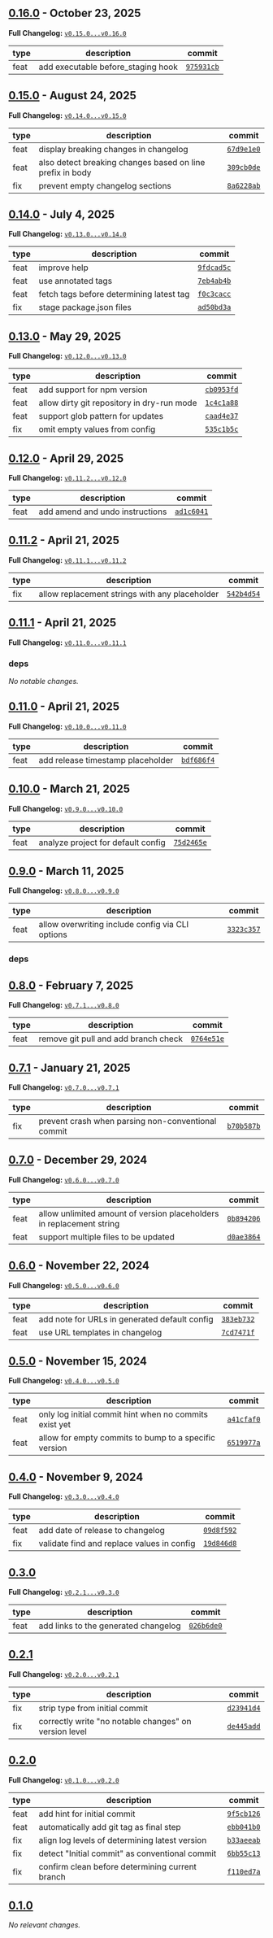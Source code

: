 ## [0.16.0](https://github.com/JanMalch/roar/tree/v0.16.0) - October 23, 2025

**Full Changelog:** [`v0.15.0...v0.16.0`](https://github.com/JanMalch/roar/compare/v0.15.0...v0.16.0)

| type | description | commit |
|---|---|---|
| feat | add executable before_staging hook | [`975931cb`](https://github.com/JanMalch/roar/commit/975931cbb4d5cd2dba5016167c00792a159a54b9) |



## [0.15.0](https://github.com/JanMalch/roar/tree/v0.15.0) - August 24, 2025

**Full Changelog:** [`v0.14.0...v0.15.0`](https://github.com/JanMalch/roar/compare/v0.14.0...v0.15.0)

| type | description | commit |
|---|---|---|
| feat | display breaking changes in changelog | [`67d9e1e0`](https://github.com/JanMalch/roar/commit/67d9e1e001b40982d43bdc4c01a22b535e558476) |
| feat | also detect breaking changes based on line prefix in body | [`309cb0de`](https://github.com/JanMalch/roar/commit/309cb0decfadfccb89ea6bcb6c8b4c567b2c45c9) |
| fix | prevent empty changelog sections | [`8a6228ab`](https://github.com/JanMalch/roar/commit/8a6228ab08ddf60773e39dc971ef733aa4d0b8bb) |



## [0.14.0](https://github.com/JanMalch/roar/tree/v0.14.0) - July 4, 2025

**Full Changelog:** [`v0.13.0...v0.14.0`](https://github.com/JanMalch/roar/compare/v0.13.0...v0.14.0)

| type | description | commit |
|---|---|---|
| feat | improve help | [`9fdcad5c`](https://github.com/JanMalch/roar/commit/9fdcad5c2b15d7c76612471aca7d2c4b09407b69) |
| feat | use annotated tags | [`7eb4ab4b`](https://github.com/JanMalch/roar/commit/7eb4ab4b296ca96ebf65921da077daa99056fcc0) |
| feat | fetch tags before determining latest tag | [`f0c3cacc`](https://github.com/JanMalch/roar/commit/f0c3cacc12de14c5c6399fd057a073cce36d7e19) |
| fix | stage package.json files | [`ad50bd3a`](https://github.com/JanMalch/roar/commit/ad50bd3a7d66ba7515a56a12a39d9d4f468e7aec) |



## [0.13.0](https://github.com/JanMalch/roar/tree/v0.13.0) - May 29, 2025

**Full Changelog:** [`v0.12.0...v0.13.0`](https://github.com/JanMalch/roar/compare/v0.12.0...v0.13.0)

| type | description | commit |
|---|---|---|
| feat | add support for npm version | [`cb0953fd`](https://github.com/JanMalch/roar/commit/cb0953fdea54d15983f4386259c9260f59433810) |
| feat | allow dirty git repository in dry-run mode | [`1c4c1a88`](https://github.com/JanMalch/roar/commit/1c4c1a88d8bf722e12d53ec88ad47bd181b13fd4) |
| feat | support glob pattern for updates | [`caad4e37`](https://github.com/JanMalch/roar/commit/caad4e374a9fed2027c1368b07fc25aad2b80536) |
| fix | omit empty values from config | [`535c1b5c`](https://github.com/JanMalch/roar/commit/535c1b5cd1b9b4947d9eddd07285a8c447653f71) |



## [0.12.0](https://github.com/JanMalch/roar/tree/v0.12.0) - April 29, 2025

**Full Changelog:** [`v0.11.2...v0.12.0`](https://github.com/JanMalch/roar/compare/v0.11.2...v0.12.0)

| type | description | commit |
|---|---|---|
| feat | add amend and undo instructions | [`ad1c6041`](https://github.com/JanMalch/roar/commit/ad1c6041eeee0c47bf2090e35a687ad28aacc052) |



## [0.11.2](https://github.com/JanMalch/roar/tree/v0.11.2) - April 21, 2025

**Full Changelog:** [`v0.11.1...v0.11.2`](https://github.com/JanMalch/roar/compare/v0.11.1...v0.11.2)

| type | description | commit |
|---|---|---|
| fix | allow replacement strings with any placeholder | [`542b4d54`](https://github.com/JanMalch/roar/commit/542b4d546ec6cc853a48a43bcc9e36ce83b1e4d6) |



## [0.11.1](https://github.com/JanMalch/roar/tree/v0.11.1) - April 21, 2025

**Full Changelog:** [`v0.11.0...v0.11.1`](https://github.com/JanMalch/roar/compare/v0.11.0...v0.11.1)

### deps

_No notable changes._



## [0.11.0](https://github.com/JanMalch/roar/tree/v0.11.0) - April 21, 2025

**Full Changelog:** [`v0.10.0...v0.11.0`](https://github.com/JanMalch/roar/compare/v0.10.0...v0.11.0)

| type | description | commit |
|---|---|---|
| feat | add release timestamp placeholder | [`bdf686f4`](https://github.com/JanMalch/roar/commit/bdf686f427f440a63a9bb04b5362010f97327b97) |



## [0.10.0](https://github.com/JanMalch/roar/tree/v0.10.0) - March 21, 2025

**Full Changelog:** [`v0.9.0...v0.10.0`](https://github.com/JanMalch/roar/compare/v0.9.0...v0.10.0)

| type | description | commit |
|---|---|---|
| feat | analyze project for default config | [`75d2465e`](https://github.com/JanMalch/roar/commit/75d2465e940d69f2010b58f7d156d3187aa4383c) |



## [0.9.0](https://github.com/JanMalch/roar/tree/v0.9.0) - March 11, 2025

**Full Changelog:** [`v0.8.0...v0.9.0`](https://github.com/JanMalch/roar/compare/v0.8.0...v0.9.0)

| type | description | commit |
|---|---|---|
| feat | allow overwriting include config via CLI options | [`3323c357`](https://github.com/JanMalch/roar/commit/3323c357a9ca6458b840d9fe9f1431318db5a10c) |

### deps



## [0.8.0](https://github.com/JanMalch/roar/tree/v0.8.0) - February 7, 2025

**Full Changelog:** [`v0.7.1...v0.8.0`](https://github.com/JanMalch/roar/compare/v0.7.1...v0.8.0)

| type | description | commit |
|---|---|---|
| feat | remove git pull and add branch check | [`0764e51e`](https://github.com/JanMalch/roar/commit/0764e51e99070b3f4dcc7e6f56f4926de17563d4) |



## [0.7.1](https://github.com/JanMalch/roar/tree/v0.7.1) - January 21, 2025

**Full Changelog:** [`v0.7.0...v0.7.1`](https://github.com/JanMalch/roar/compare/v0.7.0...v0.7.1)

| type | description | commit |
|---|---|---|
| fix | prevent crash when parsing non-conventional commit | [`b70b587b`](https://github.com/JanMalch/roar/commit/b70b587bbafd719d151975a5f883a0a34fc5ab2d) |



## [0.7.0](https://github.com/JanMalch/roar/tree/v0.7.0) - December 29, 2024

**Full Changelog:** [`v0.6.0...v0.7.0`](https://github.com/JanMalch/roar/compare/v0.6.0...v0.7.0)

| type | description | commit |
|---|---|---|
| feat | allow unlimited amount of version placeholders in replacement string | [`0b894206`](https://github.com/JanMalch/roar/commit/0b894206278f8537b1c0dc7727a90f0fdfd24e9e) |
| feat | support multiple files to be updated | [`d0ae3864`](https://github.com/JanMalch/roar/commit/d0ae386452b75e62016665398ac58abab5c2b7b9) |



## [0.6.0](https://github.com/JanMalch/roar/tree/v0.6.0) - November 22, 2024

**Full Changelog:** [`v0.5.0...v0.6.0`](https://github.com/JanMalch/roar/compare/v0.5.0...v0.6.0)

| type | description | commit |
|---|---|---|
| feat | add note for URLs in generated default config | [`383eb732`](https://github.com/JanMalch/roar/commit/383eb732ff7b2fae8dcdbc21c73d4618e3521bb2) |
| feat | use URL templates in changelog | [`7cd7471f`](https://github.com/JanMalch/roar/commit/7cd7471f5a61d25aedaa9032c19ad67e67fb22fc) |



## [0.5.0](https://github.com/JanMalch/roar/tree/v0.5.0) - November 15, 2024

**Full Changelog:** [`v0.4.0...v0.5.0`](https://github.com/JanMalch/roar/compare/v0.4.0...v0.5.0)

| type | description | commit |
|---|---|---|
| feat | only log initial commit hint when no commits exist yet | [`a41cfaf0`](https://github.com/JanMalch/roar/commit/a41cfaf099d75b6669064df8c62a0111dc95e90c) |
| feat | allow for empty commits to bump to a specific version | [`6519977a`](https://github.com/JanMalch/roar/commit/6519977a5a27d04db8bc7c823d338884ee89af45) |



## [0.4.0](https://github.com/JanMalch/roar/tree/v0.4.0) - November 9, 2024

**Full Changelog:** [`v0.3.0...v0.4.0`](https://github.com/JanMalch/roar/compare/v0.3.0...v0.4.0)

| type | description | commit |
|---|---|---|
| feat | add date of release to changelog | [`09d8f592`](https://github.com/JanMalch/roar/commit/09d8f59265af3078374ce7857131a3a034612fc0) |
| fix | validate find and replace values in config | [`19d846d8`](https://github.com/JanMalch/roar/commit/19d846d8a104b43bfadc861fbccd8028ccf74a2e) |



## [0.3.0](https://github.com/JanMalch/roar/tree/v0.3.0)

**Full Changelog:** [`v0.2.1...v0.3.0`](https://github.com/JanMalch/roar/compare/v0.2.1...v0.3.0)

| type | description | commit |
|---|---|---|
| feat | add links to the generated changelog | [`026b6de0`](https://github.com/JanMalch/roar/commit/026b6de0a9ede789a6b2a22000720c34b800bb41) |



## [0.2.1](https://github.com/JanMalch/roar/tree/v0.2.1)

**Full Changelog:** [`v0.2.0...v0.2.1`](https://github.com/JanMalch/roar/compare/v0.2.0...v0.2.1)

| type | description | commit |
|---|---|---|
| fix | strip type from initial commit | [`d23941d4`](https://github.com/JanMalch/roar/commit/d23941d420742eecf7bd6eec06265c531245d5d3) |
| fix | correctly write "no notable changes" on version level | [`de445add`](https://github.com/JanMalch/roar/commit/de445add50bfd0ca7a1dbb05738ce225423bf805) |



## [0.2.0](https://github.com/JanMalch/roar/tree/v0.2.0)

**Full Changelog:** [`v0.1.0...v0.2.0`](https://github.com/JanMalch/roar/compare/v0.1.0...v0.2.0)

| type | description | commit |
|---|---|---|
| feat | add hint for initial commit | [`9f5cb126`](https://github.com/JanMalch/roar/commit/9f5cb126160cfb0ebec649e503e031476f39e338) |
| feat | automatically add git tag as final step | [`ebb041b0`](https://github.com/JanMalch/roar/commit/ebb041b0d87cd42cae7eb0a9081741fb82620250) |
| fix | align log levels of determining latest version | [`b33aeeab`](https://github.com/JanMalch/roar/commit/b33aeeab7a99e41978e7c02861ca9f6f88631d86) |
| fix | detect "Initial commit" as conventional commit | [`6bb55c13`](https://github.com/JanMalch/roar/commit/6bb55c13877b54415b8a2c3e8cbdb96b9502e058) |
| fix | confirm clean before determining current branch | [`f110ed7a`](https://github.com/JanMalch/roar/commit/f110ed7ab7efed57c46434882d72fca0c5fbe565) |



## [0.1.0](https://github.com/JanMalch/roar/tree/v0.1.0)

_No relevant changes._

